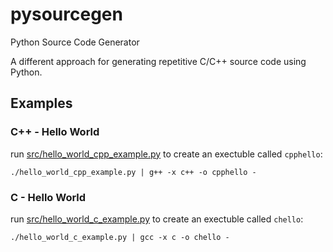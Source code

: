 # pysourcegen
Python Source Code Generator

A different approach for generating repetitive C/C++ source code using Python.

## Examples

### C++ - Hello World

  run [src/hello_world_cpp_example.py](src/hello_world_cpp_example.py) to create an exectuble called `cpphello`:

    ./hello_world_cpp_example.py | g++ -x c++ -o cpphello -

### C - Hello World

  run [src/hello_world_c_example.py](src/hello_world_c_example.py) to create an exectuble called `chello`:

    ./hello_world_c_example.py | gcc -x c -o chello -
